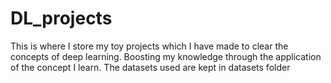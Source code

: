 # DL_projects
This is where I store my toy projects which I have made to clear the concepts of deep learning. Boosting my knowledge through the application of the concept I learn.
The datasets used are kept in datasets folder
